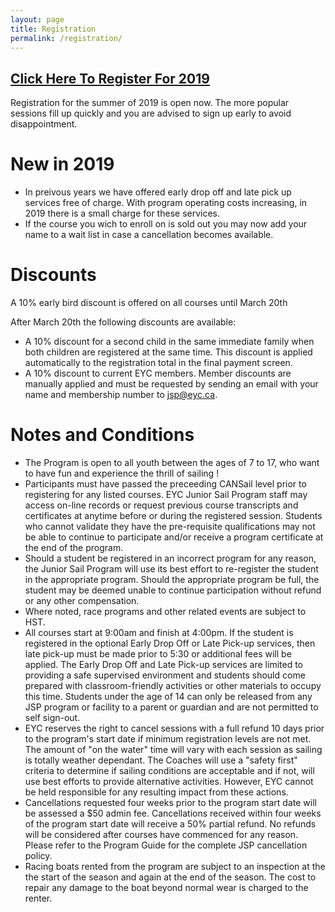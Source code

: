 ```yaml
---
layout: page
title: Registration
permalink: /registration/
---
```


<h2><a href="https://secure.e-registernow.com/cgi-bin/mkpayment.cgi?state=3332">Click Here To Register For 2019</a></h2>

Registration for the summer of 2019 is open now.  The more popular sessions fill up quickly and you are advised to sign up early to avoid disappointment.  

# New in 2019

* In preivous years we have offered early drop off and late pick up services free of charge.  With program operating costs increasing, in 2019 there is a small charge for these services.
* If the course you wich to enroll on is sold out you may now add your name to a wait list in case a cancellation becomes available.

# Discounts

A 10% early bird discount is offered on all courses until March 20th
 
After March 20th the following discounts are available:

* A 10% discount for a second child in the same immediate family when both children are registered at the same time. This discount is applied automatically to the registration total in the final payment screen.
* A 10% discount to current EYC members. Member discounts are manually applied and must be requested by sending an email with your name and membership number to jsp@eyc.ca.

# Notes and Conditions

* The Program is open to all youth between the ages of 7 to 17, who want to have fun and experience the thrill of sailing !
* Participants must have passed the preceeding CANSail level prior to registering for any listed courses. EYC Junior Sail Program staff may access on-line records or request previous course transcripts and certificates at anytime before or during the registered session. Students who cannot validate they have the pre-requisite qualifications may not be able to continue to participate and/or receive a program certificate at the end of the program.
* Should a student be registered in an incorrect program for any reason, the Junior Sail Program will use its best effort to re-register the student in the appropriate program. Should the appropriate program be full, the student may be deemed unable to continue participation without refund or any other compensation.
* Where noted, race programs and other related events are subject to HST.
* All courses start at 9:00am and finish at 4:00pm. If the student is registered in the optional Early Drop Off or Late Pick-up services, then late pick-up must be made prior to 5:30 or additional fees will be applied. The Early Drop Off and Late Pick-up services are limited to providing a safe supervised environment and students should come prepared with classroom-friendly activities or other materials to occupy this time. Students under the age of 14 can only be released from any JSP program or facility to a parent or guardian and are not permitted to self sign-out.
* EYC reserves the right to cancel sessions with a full refund 10 days prior to the program's start date if minimum registration levels are not met.
The amount of "on the water" time will vary with each session as sailing is totally weather dependant. The Coaches will use a "safety first" criteria to determine if sailing conditions are acceptable and if not, will use best efforts to provide alternative activities. However, EYC cannot be held responsible for any resulting impact from these actions.
* Cancellations requested four weeks prior to the program start date will be assessed a $50 admin fee. Cancellations received within four weeks of the program start date will receive a 50% partial refund. No refunds will be considered after courses have commenced for any reason. Please refer to the Program Guide for the complete JSP cancellation policy.
* Racing boats rented from the program are subject to an inspection at the the start of the season and again at the end of the season.  The cost to repair any damage to the boat beyond normal wear is charged to the renter.
